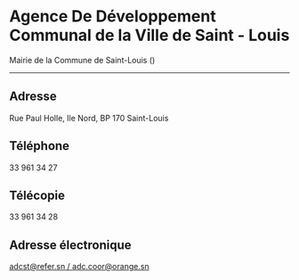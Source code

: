 # Agence De Développement Communal de la Ville de Saint - Louis

Mairie de la Commune de Saint-Louis ()  

-----------------------------------------

**Adresse**
-----------

Rue Paul Holle, Ile Nord, BP 170 Saint-Louis

**Téléphone**
-------------

33 961 34 27

**Télécopie**
-------------

33 961 34 28

**Adresse électronique**
------------------------

[adcst@refer.sn / adc.coor@orange.sn](../../../services/adcstrefersn-adccoororangesn.md)